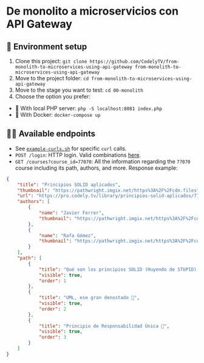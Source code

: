 # De monolito a microservicios con API Gateway

## 🚀 Environment setup

1. Clone this project: `git clone https://github.com/CodelyTV/from-monolith-to-microservices-using-api-gateway from-monolith-to-microservices-using-api-gateway`
2. Move to the project folder: `cd from-monolith-to-microservices-using-api-gateway`
3. Move to the stage you want to test: `cd 00-monolith`
4. Choose the option you prefer:
  * 🐘 With local PHP server: `php -S localhost:8081 index.php`
  * 🐳 With Docker: `docker-compose up`

## 🤹‍♂️ Available endpoints

* See [`example-curls.sh`](example-curls.sh) for specific `curl` calls.
* `POST /login`: HTTP login. Valid combinations [here](utils.php). 
* `GET /courses?course_id=77070`: All the information regarding the `77070` course including its path, authors, and more. Response example:
```json
{
    "title": "Principios SOLID aplicados",
    "thumbnail": "https://pathwright.imgix.net/https%3A%2F%2Fcdn.filestackcontent.com%2Fapi%2Ffile%2FLfssR9kbRqyx2LaCMxp5%3Fsignature%3D888b9ea3eb997a4d59215bfbe2983c636df3c7da0ff8c6f85811ff74c8982e34%26policy%3DeyJjYWxsIjogWyJyZWFkIiwgInN0YXQiLCAiY29udmVydCJdLCAiZXhwaXJ5IjogNDYyMDM3NzAzMX0%253D?dpr=2&fit=crop&h=232&ixlib=python-1.1.0&w=310&s=b387f292e2d8ac9cd4509923c3148971",
    "url": "https://pro.codely.tv/library/principios-solid-aplicados/77070/about/",
    "authors": [
        {
            "name": "Javier Ferrer",
            "thumbnail": "https://pathwright.imgix.net/https%3A%2F%2Fcdn.filestackcontent.com%2Fapi%2Ffile%2FCERdtqBcSWe4hKpoUeoz%3Fsignature%3D888b9ea3eb997a4d59215bfbe2983c636df3c7da0ff8c6f85811ff74c8982e34%26policy%3DeyJjYWxsIjogWyJyZWFkIiwgInN0YXQiLCAiY29udmVydCJdLCAiZXhwaXJ5IjogNDYyMDM3NzAzMX0%253D?crop=faces&fit=crop&h=250&ixlib=python-1.1.0&w=250&s=1f5c7a1eda9180240c52901a24af43df"
        },
        {
            "name": "Rafa Gómez",
            "thumbnail": "https://pathwright.imgix.net/https%3A%2F%2Fcdn.filestackcontent.com%2Fapi%2Ffile%2FSkO7YnieTieDgWfev170%3Fsignature%3D888b9ea3eb997a4d59215bfbe2983c636df3c7da0ff8c6f85811ff74c8982e34%26policy%3DeyJjYWxsIjogWyJyZWFkIiwgInN0YXQiLCAiY29udmVydCJdLCAiZXhwaXJ5IjogNDYyMDM3NzAzMX0%253D?crop=faces&fit=crop&h=250&ixlib=python-1.1.0&w=250&s=3a11c0499b9dc9f31168e1b0285fb664"
        }
    ],
    "path": [
        {
            "title": "Qué son los principios SOLID (Huyendo de STUPID) 🦄 - ¡Disponible sin registro! 💸",
            "visible": true,
            "order": 1
        },
        {
            "title": "UML, ese gran denostado 🤕",
            "visible": true,
            "order": 2
        },
        {
            "title": "Principio de Responsabilidad Única 🕺",
            "visible": true,
            "order": 3
        }
    ]
}
```
